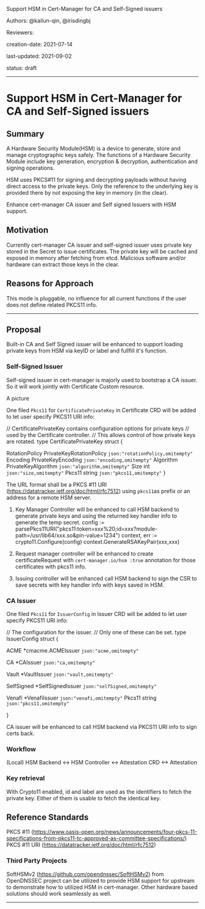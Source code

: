  
Support HSM in Cert-Manager for CA and Self-Signed issuers

Authors:  @kailun-qin, @irisdingbj 

Reviewers: 

creation-date: 2021-07-14 

last-updated: 2021-09-02

status: draft 

--- 

 

# Support HSM in Cert-Manager for CA and Self-Signed issuers 


## Summary 

A Hardware Security Module(HSM) is a device to generate, store and manage cryptographic keys safely. The functions of a Hardware Security Module include key generation, encryption & decryption, authentication and signing operations.

HSM uses PKCS#11 for signing and decrypting payloads without having direct access to the private keys. Only the reference to the underlying key is provided there by not exposing the key in memory (in the clear). 

Enhance cert-manager CA issuer and Self signed Issuers with HSM support.  

 

## Motivation 

 
Currently cert-manager CA issuer and self-signed issuer uses private key stored in the Secret to issue certificates. 
The private key will be cached and exposed in memory after fetching from etcd. Malicious software and/or hardware can extract those keys in the clear. 


## Reasons for Approach 


This mode is pluggable, no influence for all current functions if the user does not define  related PKCS11 info. 


--- 

 

## Proposal 

 

Built-in CA and Self Signed issuer will be enhanced to support loading private keys from HSM via keyID or label and fullfill it's function.

### Self-Signed Issuer

Self-signed issuer in cert-manager is majorly used to bootstrap a CA issuer. So it will work jointly with Certificate Custom resource.

A picture 

One filed  `Pkcs11` for `CertificatePrivateKey` in Certificate CRD will be added to let user specify PKCS11 URI info:

// CertificatePrivateKey contains configuration options for private keys
// used by the Certificate controller.
// This allows control of how private keys are rotated.
type CertificatePrivateKey struct {
  
  RotationPolicy PrivateKeyRotationPolicy `json:"rotationPolicy,omitempty"`
  Encoding PrivateKeyEncoding `json:"encoding,omitempty"`
  Algorithm PrivateKeyAlgorithm `json:"algorithm,omitempty"`
  Size int `json:"size,omitempty"` 
  Pkcs11 string  `json:"pkcs11,omitempty"`
  }

The URL format shall be a PKCS #11 URI (https://datatracker.ietf.org/doc/html/rfc7512) using `pkcs11`as prefix or an address for a remote HSM server. 

1. Key Manager Controller will be enhanced to call HSM backend to generate private keys and using the returned key handler info to generate the temp secret. 
config := parsePkcs11URI("pkcs11:token=xxx%20;id=xxx?module-path=/usr/lib64/xxx.so&pin-value=1234")
context, err := crypto11.Configure(config)
context.GenerateRSAKeyPair(xxx,xxx)


2. Request manager controller will be enhanced to create certificateRequest with `cert-manager.io/hsm :true` annotation for those certificates with pkcs11 info. 
 

3. Issuing controller will be enhanced call HSM backend to sign the CSR to save secrets with key handler info with keys saved in HSM.  
 
### CA Issuer

One filed  `Pkcs11` for `IssuerConfig` in Issuer CRD will be added to let user specify PKCS11 URI info:

// The configuration for the issuer.
// Only one of these can be set.
type IssuerConfig struct {

  ACME *cmacme.ACMEIssuer `json:"acme,omitempty"`

  CA *CAIssuer `json:"ca,omitempty"`

  Vault *VaultIssuer `json:"vault,omitempty"`


  SelfSigned *SelfSignedIssuer `json:"selfSigned,omitempty"`

  Venafi *VenafiIssuer `json:"venafi,omitempty"`
  Pkcs11 string  `json:"pkcs11,omitempty"`

}

CA issuer will be enhanced to call HSM backend via PKCS11 URI info to sign certs back. 
  

### Workflow 
 
(Local) HSM Backend <-> HSM Controller <-> Attestation CRD <-> Attestation  

 

### Key retrieval 

 

With Crypto11 enabled, id and label are used as the identifiers to fetch the private key.  Either of them is usable to fetch the identical key.    

 

 ## Reference Standards

PKCS #11 (https://www.oasis-open.org/news/announcements/four-pkcs-11-specifications-from-pkcs11-tc-approved-as-committee-specifications/)
PKCS #11 URI (https://datatracker.ietf.org/doc/html/rfc7512)

### Third Party Projects 

SoftHSMv2 (https://github.com/opendnssec/SoftHSMv2) from OpenDNSSEC project can be utilized to provide HSM support for upstream to demonstrate how to utilized HSM in cert-manager. Other hardware based solutions should work seamlessly as well.  
 
--- 
